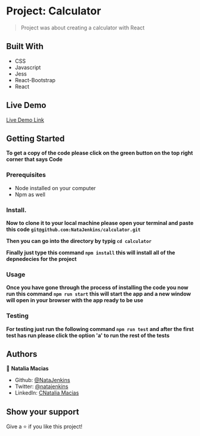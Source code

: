 # Project: Calculator

> Project was about creating a calculator with React

<!-- > ![screenshot](./app_screenshot.png) -->

## Built With

- CSS
- Javascript
- Jess
- React-Bootstrap
- React

## Live Demo

[Live Demo Link](https://calculator-nat.herokuapp.com/)

## Getting Started

**To get a copy of the code please click on the green button on the top right corner that says Code**

### Prerequisites

- Node installed on your computer
- Npm as well

### Install.

**Now to clone it to your local machine please open your terminal and paste this code `git@github.com:NataJenkins/calculator.git`**

**Then you can go into the directory by typig `cd calculator `**

**Finally just type this command `npm install` this will install all of the depnedecies for the project**

### Usage

**Once you have gone through the process of installing the code you now run this command `npm run start` this will start the app and a new window will open in your browser with the app ready to be use**

### Testing

**For testing just run the following command `npm run test` and after the first test has run please click the option 'a' to run the rest of the tests**

## Authors

👤 **Natalia Macias**

- Github: [@NataJenkins](https://github.com/NataJenkins)
- Twitter: [@natajenkins](https://twitter.com/NataJenkins)
- LinkedIn: [CNatalia Macias](https://www.linkedin.com/in/natalia-macias96/)

## Show your support

Give a ⭐️ if you like this project!
